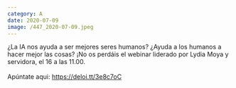 ```yaml
--- 
category: A 
date: 2020-07-09 
image: /447_2020-07-09.jpeg 
--- 
```


¿La IA nos ayuda a ser mejores seres humanos? ¿Ayuda a los humanos a hacer mejor las cosas? ¡No os perdáis el webinar liderado por Lydia Moya y servidora, el 16 a las 11.00.<br><br>Apúntate aqui: https://deloi.tt/3e8c7oC